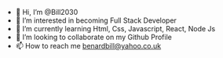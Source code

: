 - 👋 Hi, I’m @Bill2030
- 👀 I’m interested in becoming Full Stack Developer
- 🌱 I’m currently learning Html, Css, Javascript, React, Node Js
- 💞️ I’m looking to collaborate on my Github Profile
- 📫 How to reach me benardbill@yahoo.co.uk

<!---
Bill2030/Bill2030 is a ✨ special ✨ repository because its `README.md` (this file) appears on your GitHub profile.
You can click the Preview link to take a look at your changes.
--->

